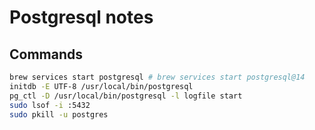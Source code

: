 # Postgresql notes

## Commands

```bash
brew services start postgresql # brew services start postgresql@14
initdb -E UTF-8 /usr/local/bin/postgresql
pg_ctl -D /usr/local/bin/postgresql -l logfile start
sudo lsof -i :5432
sudo pkill -u postgres
```

